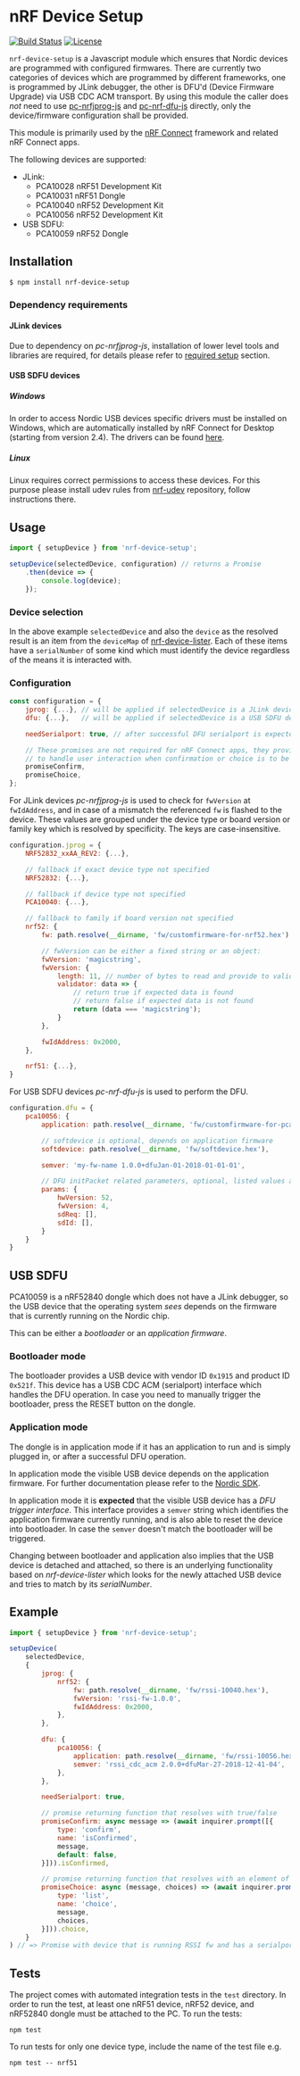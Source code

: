 # nRF Device Setup

[![Build Status](https://dev.azure.com/NordicSemiconductor/Wayland/_apis/build/status/nrf-device-setup-js?branchName=master)](https://dev.azure.com/NordicSemiconductor/Wayland/_build/latest?definitionId=14&branchName=master)
[![License](https://img.shields.io/badge/license-Modified%20BSD%20License-blue.svg)](LICENSE)

`nrf-device-setup` is a Javascript module which ensures that Nordic devices are
programmed with configured firmwares. There are currently two categories of devices
which are programmed by different frameworks, one is programmed by JLink debugger,
the other is DFU'd (Device Firmware Upgrade) via USB CDC ACM transport.
By using this module the caller does _not_ need to use [pc-nrfjprog-js](https://github.com/NordicSemiconductor/pc-nrfjprog-js) and [pc-nrf-dfu-js](https://github.com/NordicSemiconductor/pc-nrf-dfu-js) directly,
only the device/firmware configuration shall be provided.

This module is primarily used by the [nRF Connect](https://github.com/NordicSemiconductor/pc-nrfconnect-launcher) framework and related nRF Connect apps.

The following devices are supported:

* JLink:
    * PCA10028 nRF51 Development Kit
    * PCA10031 nRF51 Dongle
    * PCA10040 nRF52 Development Kit
    * PCA10056 nRF52 Development Kit
* USB SDFU:
    * PCA10059 nRF52 Dongle

## Installation

```
$ npm install nrf-device-setup
```

### Dependency requirements

#### JLink devices

Due to dependency on _pc-nrfjprog-js_, installation of lower level tools and libraries are required, for details please refer to [required setup](https://github.com/NordicSemiconductor/pc-nrfjprog-js#required-setup) section.

#### USB SDFU devices

##### Windows

In order to access Nordic USB devices specific drivers must be installed on Windows, which are automatically installed by nRF Connect for Desktop (starting from version 2.4). The drivers can be found [here](https://github.com/NordicSemiconductor/pc-nrfconnect-launcher/tree/master/build/drivers).

##### Linux
Linux requires correct permissions to access these devices. For this purpose please install udev rules from [nrf-udev](https://github.com/NordicSemiconductor/nrf-udev) repository, follow instructions there.

## Usage

```js
import { setupDevice } from 'nrf-device-setup';

setupDevice(selectedDevice, configuration) // returns a Promise
    .then(device => {
        console.log(device);
    });
```

### Device selection

In the above example `selectedDevice` and also the `device` as the resolved result is
an item from the `deviceMap` of [nrf-device-lister](https://github.com/NordicSemiconductor/nrf-device-lister-js).
Each of these items have a `serialNumber` of some kind which must identify the device regardless
of the means it is interacted with.

### Configuration

```js
const configuration = {
    jprog: {...}, // will be applied if selectedDevice is a JLink device
    dfu: {...},   // will be applied if selectedDevice is a USB SDFU device

    needSerialport: true, // after successful DFU serialport is expected

    // These promises are not required for nRF Connect apps, they provide a way
    // to handle user interaction when confirmation or choice is to be made, see example below
    promiseConfirm,
    promiseChoice,
};
```

For JLink devices _pc-nrfjprog-js_ is used to check for `fwVersion` at `fwIdAddress`, and
in case of a mismatch the referenced `fw` is flashed to the device. These values are grouped
under the device type or board version or family key which is resolved by specificity.
The keys are case-insensitive.
```js
configuration.jprog = {
    NRF52832_xxAA_REV2: {...},

    // fallback if exact device type not specified
    NRF52832: {...},

    // fallback if device type not specified
    PCA10040: {...},

    // fallback to family if board version not specified
    nrf52: {
        fw: path.resolve(__dirname, 'fw/customfirmware-for-nrf52.hex'),

        // fwVersion can be either a fixed string or an object:
        fwVersion: 'magicstring',
        fwVersion: {
            length: 11, // number of bytes to read and provide to validator callback
            validator: data => {
                // return true if expected data is found
                // return false if expected data is not found
                return (data === 'magicstring');
            }
        },

        fwIdAddress: 0x2000,
    },

    nrf51: {...},
}
```

For USB SDFU devices _pc-nrf-dfu-js_ is used to perform the DFU.
```js
configuration.dfu = {
    pca10056: {
        application: path.resolve(__dirname, 'fw/customfirmware-for-pca10056.hex'),

        // softdevice is optional, depends on application firmware
        softdevice: path.resolve(__dirname, 'fw/softdevice.hex'),

        semver: 'my-fw-name 1.0.0+dfuJan-01-2018-01-01-01',

        // DFU initPacket related parameters, optional, listed values are default:
        params: {
            hwVersion: 52,
            fwVersion: 4,
            sdReq: [],
            sdId: [],
        }
    }
}
```

## USB SDFU

PCA10059 is a nRF52840 dongle which does not have a JLink debugger, so the USB device
that the operating system _sees_ depends on the firmware that is currently running on the Nordic chip.

This can be either a _bootloader_ or an _application firmware_.

### Bootloader mode

The bootloader provides a USB device with vendor ID `0x1915` and product ID `0x521f`.
This device has a USB CDC ACM (serialport) interface which handles the DFU operation.
In case you need to manually trigger the bootloader, press the RESET button on the dongle.

### Application mode

The dongle is in application mode if it has an application to run and is simply plugged in,
or after a successful DFU operation.

In application mode the visible USB device depends on the application firmware.
For further documentation please refer to the [Nordic SDK]().

In application mode it is **expected** that the visible USB device has a _DFU trigger interface_.
This interface provides a `semver` string which identifies the application firmware currently running,
and is also able to reset the device into bootloader.
In case the `semver` doesn't match the bootloader will be triggered.

Changing between bootloader and application also implies that the USB device is detached and attached,
so there is an underlying functionality based on _nrf-device-lister_ which looks for the newly
attached USB device and tries to match by its _serialNumber_.

## Example

```js
import { setupDevice } from 'nrf-device-setup';

setupDevice(
    selectedDevice,
    {
        jprog: {
            nrf52: {
                fw: path.resolve(__dirname, 'fw/rssi-10040.hex'),
                fwVersion: 'rssi-fw-1.0.0',
                fwIdAddress: 0x2000,
            },
        },

        dfu: {
            pca10056: {
                application: path.resolve(__dirname, 'fw/rssi-10056.hex'),
                semver: 'rssi_cdc_acm 2.0.0+dfuMar-27-2018-12-41-04',
            },
        },

        needSerialport: true,

        // promise returning function that resolves with true/false
        promiseConfirm: async message => (await inquirer.prompt([{
            type: 'confirm',
            name: 'isConfirmed',
            message,
            default: false,
        }])).isConfirmed,

        // promise returning function that resolves with an element of the input array
        promiseChoice: async (message, choices) => (await inquirer.prompt([{
            type: 'list',
            name: 'choice',
            message,
            choices,
        }])).choice,
    }
) // => Promise with device that is running RSSI fw and has a serialport ready to be opened.
```

## Tests

The project comes with automated integration tests in the `test` directory. In order to run the test, at least one nRF51 device, nRF52 device, and nRF52840 dongle must be attached to the PC. To run the tests:

    npm test

To run tests for only one device type, include the name of the test file e.g.

    npm test -- nrf51
